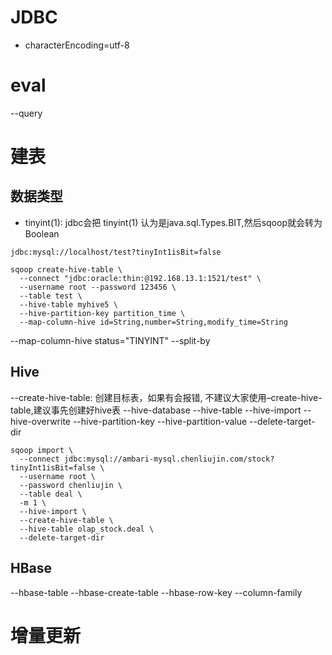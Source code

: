 # JDBC

- characterEncoding=utf-8


# eval

--query



# 建表

## 数据类型
* tinyint(1): jdbc会把 tinyint(1) 认为是java.sql.Types.BIT,然后sqoop就会转为Boolean

```
jdbc:mysql://localhost/test?tinyInt1isBit=false
```

```
sqoop create-hive-table \
  --connect "jdbc:oracle:thin:@192.168.13.1:1521/test" \
  --username root --password 123456 \
  --table test \
  --hive-table myhive5 \
  --hive-partition-key partition_time \
  --map-column-hive id=String,number=String,modify_time=String
```

--map-column-hive status="TINYINT"
--split-by

## Hive
--create-hive-table: 创建目标表，如果有会报错, 不建议大家使用–create-hive-table,建议事先创建好hive表
--hive-database
--hive-table
--hive-import
--hive-overwrite
--hive-partition-key
--hive-partition-value
--delete-target-dir

```
sqoop import \
  --connect jdbc:mysql://ambari-mysql.chenliujin.com/stock?tinyInt1isBit=false \
  --username root \
  --password chenliujin \
  --table deal \
  -m 1 \
  --hive-import \
  --create-hive-table \
  --hive-table olap_stock.deal \
  --delete-target-dir
```

## HBase

--hbase-table
--hbase-create-table
--hbase-row-key
--column-family

# 增量更新
